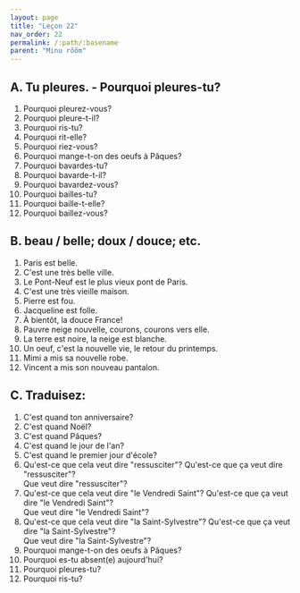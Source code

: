 ```yaml
---
layout: page
title: "Leçon 22"
nav_order: 22
permalink: /:path/:basename
parent: "Minu rõõm"
---
```


## A. Tu pleures. - Pourquoi pleures-tu?
1. Pourquoi pleurez-vous?  
2. Pourquoi pleure-t-il?  
3. Pourquoi ris-tu?  
4. Pourquoi rit-elle?  
5. Pourquoi riez-vous?  
6. Pourquoi mange-t-on des oeufs à Pâques?  
7. Pourquoi bavardes-tu?  
8. Pourquoi bavarde-t-il?  
9. Pourquoi bavardez-vous?  
10. Pourquoi bailles-tu?  
11. Pourquoi baille-t-elle?  
12. Pourquoi baillez-vous?

## B. beau / belle; doux / douce; etc.
1. Paris est belle.  
2. C'est une très belle ville.  
3. Le Pont-Neuf est le plus vieux pont de Paris.  
4. C'est une très vieille maison.  
5. Pierre est fou.  
6. Jacqueline est folle.  
7. À bientôt, la douce France!  
8. Pauvre neige nouvelle, courons, courons vers elle.  
9. La terre est noire, la neige est blanche.  
10. Un oeuf, c'est la nouvelle vie, le retour du printemps.  
11. Mimi a mis sa nouvelle robe.  
12. Vincent a mis son nouveau pantalon.  

## C. Traduisez:
1. C'est quand ton anniversaire?  
2. C'est quand Noël?  
3. C'est quand Pâques?  
4. C'est quand le jour de l'an?
5. C'est quand le premier jour d'école?  
6. Qu'est-ce que cela veut dire "ressusciter"?
Qu'est-ce que ça veut dire "ressusciter"?  
Que veut dire "ressusciter"?
7. Qu'est-ce que cela veut dire "le Vendredi Saint"?
Qu'est-ce que ça veut dire "le Vendredi Saint"?  
Que veut dire "le Vendredi Saint"?  
8. Qu'est-ce que cela veut dire "la Saint-Sylvestre"?
Qu'est-ce que ça veut dire "la Saint-Sylvestre"?  
Que veut dire "la Saint-Sylvestre"?  
9. Pourquoi mange-t-on des oeufs à Pâques?  
10. Pourquoi es-tu absent(e) aujourd'hui?  
11. Pourquoi pleures-tu?  
12. Pourquoi ris-tu?  
